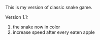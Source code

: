 This is my version of classic snake game. 


Version 1.1:
1) the snake now in color
2) increase speed after every eaten apple

